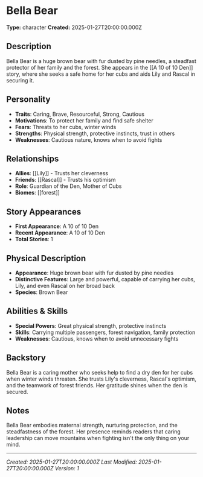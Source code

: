 # Bella Bear

**Type:** character
**Created:** 2025-01-27T20:00:00.000Z

## Description

Bella Bear is a huge brown bear with fur dusted by pine needles, a steadfast protector of her family and the forest. She appears in the [[A 10 of 10 Den]] story, where she seeks a safe home for her cubs and aids Lily and Rascal in securing it.

## Personality

- **Traits**: Caring, Brave, Resourceful, Strong, Cautious
- **Motivations**: To protect her family and find safe shelter
- **Fears**: Threats to her cubs, winter winds
- **Strengths**: Physical strength, protective instincts, trust in others
- **Weaknesses**: Cautious nature, knows when to avoid fights

## Relationships

- **Allies**: [[Lily]] - Trusts her cleverness
- **Friends**: [[Rascal]] - Trusts his optimism
- **Role**: Guardian of the Den, Mother of Cubs
- **Biomes**: [[forest]]

## Story Appearances

- **First Appearance**: A 10 of 10 Den
- **Recent Appearance**: A 10 of 10 Den
- **Total Stories**: 1

## Physical Description

- **Appearance**: Huge brown bear with fur dusted by pine needles
- **Distinctive Features**: Large and powerful, capable of carrying her cubs, Lily, and even Rascal on her broad back
- **Species**: Brown Bear

## Abilities & Skills

- **Special Powers**: Great physical strength, protective instincts
- **Skills**: Carrying multiple passengers, forest navigation, family protection
- **Weaknesses**: Cautious, knows when to avoid unnecessary fights

## Backstory

Bella Bear is a caring mother who seeks help to find a dry den for her cubs when winter winds threaten. She trusts Lily's cleverness, Rascal's optimism, and the teamwork of forest friends. Her gratitude shines when the den is secured.

## Notes

Bella Bear embodies maternal strength, nurturing protection, and the steadfastness of the forest. Her presence reminds readers that caring leadership can move mountains when fighting isn't the only thing on your mind.

---
*Created: 2025-01-27T20:00:00.000Z*
*Last Modified: 2025-01-27T20:00:00.000Z*
*Version: 1*

